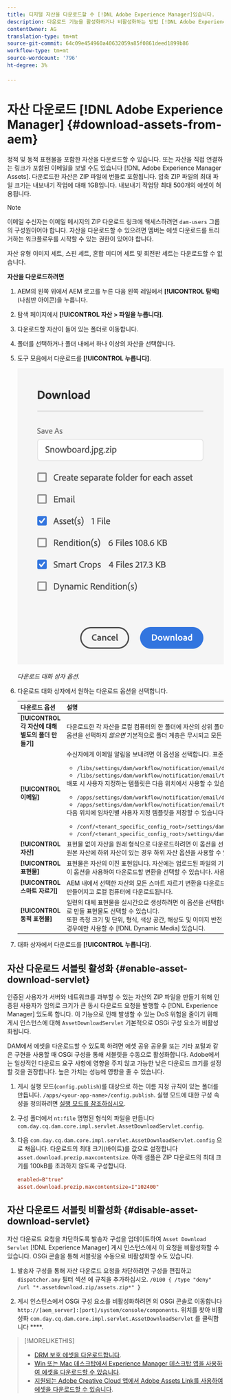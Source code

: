 ```yaml
---
title: 디지털 자산을 다운로드할 수 [!DNL Adobe Experience Manager]있습니다.
description: 다운로드 기능을 활성화하거나 비활성화하는 방법 [!DNL Adobe Experience Manager] 을 알아봅니다.
contentOwner: AG
translation-type: tm+mt
source-git-commit: 64c09e454960a40632059a85f0861deed1899b86
workflow-type: tm+mt
source-wordcount: '796'
ht-degree: 3%

---
```



# 자산 다운로드 [!DNL Adobe Experience Manager] {#download-assets-from-aem}

정적 및 동적 표현물을 포함한 자산을 다운로드할 수 있습니다. 또는 자산을 직접 연결하는 링크가 포함된 이메일을 보낼 수도 있습니다 [!DNL Adobe Experience Manager Assets]. 다운로드한 자산은 ZIP 파일에 번들로 포함됩니다. 압축 ZIP 파일의 최대 파일 크기는 내보내기 작업에 대해 1GB입니다. 내보내기 작업당 최대 500개의 에셋이 허용됩니다.

>[!NOTE]
>
>이메일 수신자는 이메일 메시지의 ZIP 다운로드 링크에 액세스하려면 `dam-users` 그룹의 구성원이어야 합니다. 자산을 다운로드할 수 있으려면 멤버는 에셋 다운로드를 트리거하는 워크플로우를 시작할 수 있는 권한이 있어야 합니다.

자산 유형 이미지 세트, 스핀 세트, 혼합 미디어 세트 및 회전판 세트는 다운로드할 수 없습니다.

**자산을 다운로드하려면**

1. AEM의 왼쪽 위에서 AEM 로고를 누른 다음 왼쪽 레일에서 **[!UICONTROL 탐색]** (나침반 아이콘)을 누릅니다.
1. 탐색 페이지에서 **[!UICONTROL 자산 > 파일을 누릅니다]**.
1. 다운로드할 자산이 들어 있는 폴더로 이동합니다.
1. 폴더를 선택하거나 폴더 내에서 하나 이상의 자산을 선택합니다.
1. 도구 모음에서 다운로드를 **[!UICONTROL 누릅니다]**.

   ![Experience Manager 자산에서 자산을 다운로드할 때 사용 가능한 옵션](/help/assets/assets/asset-download1.png)

   *다운로드 대화 상자 옵션.*

1. 다운로드 대화 상자에서 원하는 다운로드 옵션을 선택합니다.

   | 다운로드 옵션 | 설명 |
   |---|---|
   | **[!UICONTROL 각 자산에 대해 별도의 폴더 만들기]** | 다운로드한 각 자산을 로컬 컴퓨터의 한 폴더에 자산의 상위 폴더 아래에 중첩된 하위 폴더에 포함시키려면 이 옵션을 선택합니다. 이 옵션을 선택하지 *않으면* 기본적으로 폴더 계층은 무시되고 모든 에셋이 로컬 컴퓨터의 한 폴더에 다운로드됩니다. |
   | **[!UICONTROL 이메일]** | 수신자에게 이메일 알림을 보내려면 이 옵션을 선택합니다. 표준 이메일 템플릿은 다음 위치에서 사용할 수 있습니다.<ul><li>`/libs/settings/dam/workflow/notification/email/downloadasset`.</li><li>`/libs/settings/dam/workflow/notification/email/transientworkflowcompleted`.</li></ul> 배포 시 사용자 지정하는 템플릿은 다음 위치에서 사용할 수 있습니다. <ul><li>`/apps/settings/dam/workflow/notification/email/downloadasset`.</li><li>`/apps/settings/dam/workflow/notification/email/transientworkflowcompleted`.</li></ul>다음 위치에 임차인별 사용자 지정 템플릿을 저장할 수 있습니다.<ul><li>`/conf/<tenant_specific_config_root>/settings/dam/workflow/notification/email/downloadasset`.</li><li>`/conf/<tenant_specific_config_root>/settings/dam/workflow/notification/email/transientworkflowcompleted`.</li></ul> |
   | **[!UICONTROL 자산]** | 표현물 없이 자산을 원래 형식으로 다운로드하려면 이 옵션을 선택합니다.<br>원본 자산에 하위 자산이 있는 경우 하위 자산 옵션을 사용할 수 있습니다. |
   | **[!UICONTROL 표현물]** | 표현물은 자산의 이진 표현입니다. 자산에는 업로드된 파일의 기본 표현이 있습니다. 그들은 어떤 수의 진술도 가질 수 있다. <br> 이 옵션을 사용하여 다운로드할 변환을 선택할 수 있습니다. 사용할 수 있는 변환은 선택한 자산에 따라 다릅니다. |
   | **[!UICONTROL 스마트 자르기]** | AEM 내에서 선택한 자산의 모든 스마트 자르기 변환을 다운로드하려면 이 옵션을 선택합니다. 스마트 자르기 변환이 있는 zip 파일이 만들어지고 로컬 컴퓨터에 다운로드됩니다. |
   | **[!UICONTROL 동적 표현물]** | 일련의 대체 표현물을 실시간으로 생성하려면 이 옵션을 선택합니다. 이 옵션을 선택할 때 [이미지 사전 설정](image-presets.md) 목록에서 선택하여 동적으로 만들 표현물도 선택할 수 있습니다. <br>또한 측정 크기 및 단위, 형식, 색상 공간, 해상도 및 이미지 반전 등의 선택적 이미지 수정자를 선택할 수 있습니다. 이 옵션은 활성화된 경우에만 사용할 수 [!DNL Dynamic Media] 있습니다. |

1. 대화 상자에서 다운로드를 **[!UICONTROL 누릅니다]**.

## 자산 다운로드 서블릿 활성화 {#enable-asset-download-servlet}

인증된 사용자가 서버와 네트워크를 과부할 수 있는 자산의 ZIP 파일을 만들기 위해 인증된 사용자가 임의로 크기가 큰 동시 다운로드 요청을 발행할 수 [!DNL Experience Manager] 있도록 합니다. 이 기능으로 인해 발생할 수 있는 DoS 위험을 줄이기 위해 게시 인스턴스에 대해 `AssetDownloadServlet` 기본적으로 OSGi 구성 요소가 비활성화됩니다.

DAM에서 에셋을 다운로드할 수 있도록 하려면 에셋 공유 공유물 또는 기타 포털과 같은 구현을 사용할 때 OSGi 구성을 통해 서블릿을 수동으로 활성화합니다. Adobe에서는 일상적인 다운로드 요구 사항에 영향을 주지 않고 가능한 낮은 다운로드 크기를 설정할 것을 권장합니다. 높은 가치는 성능에 영향을 줄 수 있습니다.

1. 게시 실행 모드(`config.publish`)를 대상으로 하는 이름 지정 규칙이 있는 폴더를 만듭니다. `/apps/<your-app-name>/config.publish`. 실행 모드에 대한 구성 속성을 정의하려면 [실행 모드를 참조하십시오](/help/sites-deploying/configure-runmodes.md#defining-configuration-properties-for-a-run-mode).

1. 구성 폴더에서 `nt:file` 명명된 형식의 파일을 만듭니다 `com.day.cq.dam.core.impl.servlet.AssetDownloadServlet.config`.
1. 다음 `com.day.cq.dam.core.impl.servlet.AssetDownloadServlet.config` 으로 채웁니다. 다운로드의 최대 크기(바이트)를 값으로 설정합니다 `asset.download.prezip.maxcontentsize`. 아래 샘플은 ZIP 다운로드의 최대 크기를 100kB를 초과하지 않도록 구성합니다.

   ```conf
   enabled=B"true"
   asset.download.prezip.maxcontentsize=I"102400"
   ```

## 자산 다운로드 서블릿 비활성화 {#disable-asset-download-servlet}

자산 다운로드 요청을 차단하도록 발송자 구성을 업데이트하여 `Asset Download Servlet` [!DNL Experience Manager] 게시 인스턴스에서 이 요청을 비활성화할 수 있습니다. OSGi 콘솔을 통해 서블릿을 수동으로 비활성화할 수도 있습니다.

1. 발송자 구성을 통해 자산 다운로드 요청을 차단하려면 구성을 편집하고 `dispatcher.any` 필터 섹션 [](https://docs.adobe.com/content/help/en/experience-manager-dispatcher/using/configuring/dispatcher-configuration.html#defining-a-filter)에 규칙을 추가하십시오. `/0100 { /type "deny" /url "*.assetdownload.zip/assets.zip*" }`

1. 게시 인스턴스에서 OSGi 구성 요소를 비활성화하려면 의 OSGi 콘솔로 이동합니다 `http://[aem_server]:[port]/system/console/components`. 위치를 찾아 비활성화 `com.day.cq.dam.core.impl.servlet.AssetDownloadServlet` 를 클릭합니다 ****.

>[!MORELIKETHIS]
>
>* [DRM 보호 에셋을 다운로드합니다](drm.md).
>* [Win 또는 Mac 데스크탑에서 Experience Manager 데스크탑 앱을 사용하여 에셋을 다운로드할 수 있습니다](https://helpx.adobe.com/experience-manager/desktop-app/aem-desktop-app.html).
>* [지원되는 Adobe Creative Cloud 앱에서 Adobe Assets Link를 사용하여 에셋을 다운로드할 수 있습니다](https://helpx.adobe.com/kr/enterprise/using/manage-assets-using-adobe-asset-link.html).

